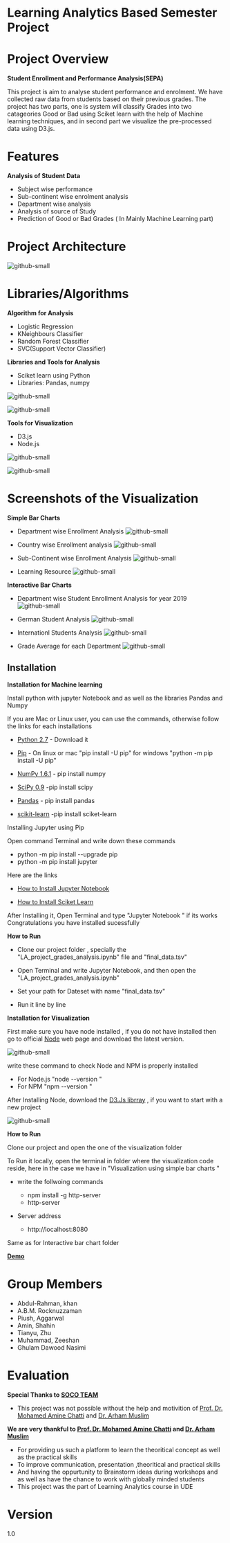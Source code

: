 # Learning Analytics Based Semester Project

# Project Overview

 **Student Enrollment and Performance Analysis(SEPA)**
  
  This project is aim to analyse student performance and enrolment.  We have collected raw data from students based on their previous grades. The project has two parts, one is system will classify Grades into two catageories Good or Bad using Sciket learn with the help of Machine learning techniques, and in second part we visualize the pre-processed data using D3.js.
  
# Features
**Analysis of Student Data**
 - Subject wise performance 
 - Sub-continent wise enrolment analysis
 - Department wise analysis 
 - Analysis of source of Study
 - Prediction of Good or Bad Grades ( In Mainly Machine Learning part)

  
# Project Architecture

![github-small](https://user-images.githubusercontent.com/41241181/52539005-b73c8400-2d79-11e9-9cc5-68bb8a4e4bb6.png)

# Libraries/Algorithms

**Algorithm for Analysis**

- Logistic Regression
- KNeighbours Classifier
- Random Forest Classifier 
- SVC(Support Vector Classifier)

**Libraries and Tools for Analysis**

- Sciket learn using Python
- Libraries: Pandas, numpy
	
	
 ![github-small](https://user-images.githubusercontent.com/41241181/52512081-5f7c0c80-2c03-11e9-9450-a6833f67adeb.png)
 
 ![github-small](https://user-images.githubusercontent.com/41241181/52512106-7ae71780-2c03-11e9-975f-62202d529dc6.png)

**Tools for Visualization**

 - D3.js 
 - Node.js
 
 ![github-small](https://user-images.githubusercontent.com/41241181/52514899-226d4580-2c16-11e9-9c0b-e3d91c7533bd.png)

 ![github-small](https://user-images.githubusercontent.com/41241181/52515067-8e9c7900-2c17-11e9-90da-38ad8468c185.png)

# Screenshots of the Visualization

**Simple Bar Charts**

- Department wise Enrollment Analysis 
![github-small](https://user-images.githubusercontent.com/41241181/52512797-2ba2e600-2c07-11e9-9f09-e5493fbc425b.png)

- Country wise Enrollment analysis 
![github-small](https://user-images.githubusercontent.com/41241181/52512800-2d6ca980-2c07-11e9-8cd7-41f329965eef.png)

- Sub-Continent wise Enrollment Analysis 
![github-small](https://user-images.githubusercontent.com/41241181/52512802-2f366d00-2c07-11e9-8396-fadd5878a26a.png)

- Learning Resource 
![github-small](https://user-images.githubusercontent.com/41241181/52512804-30679a00-2c07-11e9-919b-fa1f0ed80b46.png)

**Interactive Bar Charts**

- Department wise Student Enrollment Analysis for year 2019
![github-small](https://user-images.githubusercontent.com/41241181/52513091-c819b800-2c08-11e9-88ce-99881fe4cdaf.png)

- German Student Analysis 
![github-small](https://user-images.githubusercontent.com/41241181/52513094-cb14a880-2c08-11e9-9a3e-0d6767f5018c.png)

- Internationl Students Analysis
![github-small](https://user-images.githubusercontent.com/41241181/52513095-ccde6c00-2c08-11e9-9bdf-33bb0f8d7082.png)

- Grade Average for each Department 
![github-small](https://user-images.githubusercontent.com/41241181/52513097-ce0f9900-2c08-11e9-8615-4d75981dd8ac.png)

## Installation

**Installation for Machine learning**

Install python with jupyter Notebook and as well as the libraries Pandas and Numpy 

If you are Mac or Linux user, you can use the commands, otherwise follow the links for each installations

- [Python 2.7](https://www.python.org/downloads/)   - Download it 

- [Pip](https://pip.pypa.io/en/stable/installing/)   -  On linux or mac "pip install -U pip" for windows "python -m pip install -U pip"

- [NumPy 1.6.1](http://sourceforge.net/projects/numpy/files/NumPy/1.10.2/)   - pip install numpy

- [SciPy 0.9](http://sourceforge.net/projects/scipy/files/scipy/0.16.1/)   -pip install scipy

- [Pandas](https://pandas.pydata.org/pandas-docs/stable/install.html)   - pip install pandas

- [scikit-learn](http://scikit-learn.org/stable/install.html)   -pip install sciket-learn

Installing Jupyter using Pip

Open command Terminal and write down these commands 

- python -m pip install --upgrade pip
- python -m pip install jupyter

Here are the links 

 - [How to Install Jupyter Notebook](https://jupyter.org/install) 
 
 - [How to Install Sciket Learn](https://calebshortt.com/2016/01/15/installing-scikit-learn-python-data-mining-library/)

After Installing it, Open Terminal and type "Jupyter Notebook " if its works Congratulations you have installed sucessfully


**How to Run**

   - Clone our project folder , specially the "LA_project_grades_analysis.ipynb" file and "final_data.tsv"

   - Open Terminal and write Jupyter Notebook, and then open the "LA_project_grades_analysis.ipynb" 
   
   - Set your path for Dateset with name "final_data.tsv"

   - Run it line by line 
   

**Installation for Visualization**

   First make sure you have node installed , if you do not have installed then go to official [Node](https://nodejs.org/en/) web page  and download the latest version. 

![github-small](https://user-images.githubusercontent.com/41241181/52513674-acb0ac00-2c0c-11e9-9b87-3f36287926ba.png)
 
 write these command to check Node and NPM is properly installed 

- For Node.js "node --version "
- For NPM  "npm --version "

After Installing Node, download the [D3.Js librray](https://d3js.org/)  , if you want to start with a new project 

![github-small](https://user-images.githubusercontent.com/41241181/52513614-4035ad00-2c0c-11e9-8a32-fc4499a5d3d6.png)



**How to Run**


Clone our project and open the one of the visualization folder 

To Run it locally, open the terminal in folder where the visualization code reside, here in the case we have in "Visualization using simple bar charts " 

- write the follwoing commands 

  - npm install -g http-server
  - http-server 
  
- Server address
  -  http://localhost:8080
  
Same as for Interactive bar chart folder 

**[Demo](https://www.youtube.com/watch?v=vnm1HM-NzBY&feature=youtu.be)**

# Group Members

- Abdul-Rahman, khan 
- A.B.M. Rocknuzzaman 
- Piush, Aggarwal
- Amin, Shahin 
- Tianyu, Zhu
- Muhammad, Zeeshan 
- Ghulam Dawood Nasimi

# Evaluation 
**Special Thanks to [SOCO TEAM](https://www.uni-due.de/soco/people.php)**
  
  - This project was not possible without the help and motivition of [Prof. Dr. Mohamed Amine Chatti](https://www.uni-due.de/soco/people/mohamed-chatti.php) and [Dr. Arham Muslim](https://www.uni-due.de/soco/people/arham-muslim.php)

 **We are very thankful to [Prof. Dr. Mohamed Amine Chatti](https://www.uni-due.de/soco/people/mohamed-chatti.php) and [Dr.    Arham Muslim](https://www.uni-due.de/soco/people/arham-muslim.php)**

 - For providing us such a platform to learn the theoritical concept as well as the practical skills
 - To improve communication, presentation ,theoritical and practical skills 
 - And having the oppurtunity to Brainstorm ideas during workshops and as well as have the chance to work with globally minded  students 
 - This project was the part of Learning Analytics course in UDE
 

# Version 
1.0




